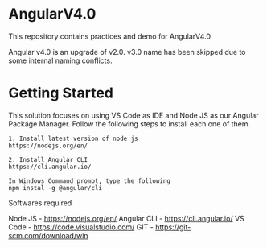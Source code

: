 # AngularV4.0
This repository contains practices and demo for AngularV4.0

Angular v4.0 is an upgrade of v2.0.
v3.0 name has been skipped due to some internal naming conflicts.


# Getting Started

This solution focuses on using VS Code as IDE and Node JS as our Angular Package Manager. Follow the following steps to install each one of them.

	1. Install latest version of node js 
	https://nodejs.org/en/
	
	2. Install Angular CLI
	https://cli.angular.io/
	
	In Windows Command prompt, type the following
	npm instal -g @angular/cli


Softwares required

Node JS - https://nodejs.org/en/
Angular CLI - https://cli.angular.io/
VS Code - https://code.visualstudio.com/
GIT - https://git-scm.com/download/win


